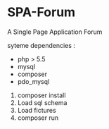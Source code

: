 # SPA-Forum
A Single Page Application Forum

syteme dependencies :
- php > 5.5
- mysql
- composer
- pdo_mysql

1. composer install
2. Load sql schema
3. Load fictures
4. composer run
